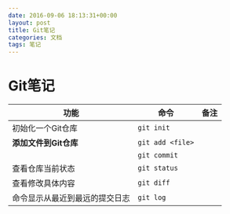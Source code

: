 ```yaml
---
date: 2016-09-06 18:13:31+00:00
layout: post
title: Git笔记
categories: 文档
tags: 笔记 
---
```


# Git笔记


|功能|命令|备注|
|----|----|----|
|初始化一个Git仓库|`git init`||
|**添加文件到Git仓库**|`git add <file>`||
||`git commit`||
|查看仓库当前状态|`git status`||
|查看修改具体内容|`git diff`||
|命令显示从最近到最远的提交日志|`git log`||


